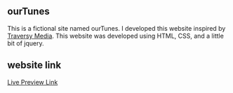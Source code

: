 ## ourTunes
This is a fictional site named ourTunes. I developed this website inspired by [Traversy Media](https://www.youtube.com/c/TraversyMedia). This website was developed using HTML, CSS, and a little bit of jquery.

## website link
[Live Preview Link](https://upbeat-wiles-3d3937.netlify.com)
